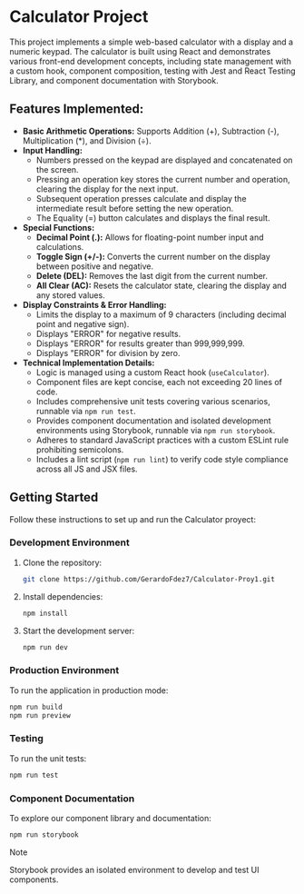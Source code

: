 # Calculator Project

This project implements a simple web-based calculator with a display and a numeric keypad. The calculator is built using React and demonstrates various front-end development concepts, including state management with a custom hook, component composition, testing with Jest and React Testing Library, and component documentation with Storybook.

## Features Implemented:

*   **Basic Arithmetic Operations:** Supports Addition (+), Subtraction (-), Multiplication (*), and Division (÷).
*   **Input Handling:**
    *   Numbers pressed on the keypad are displayed and concatenated on the screen.
    *   Pressing an operation key stores the current number and operation, clearing the display for the next input.
    *   Subsequent operation presses calculate and display the intermediate result before setting the new operation.
    *   The Equality (=) button calculates and displays the final result.
*   **Special Functions:**
    *   **Decimal Point (.):** Allows for floating-point number input and calculations.
    *   **Toggle Sign (+/-):** Converts the current number on the display between positive and negative.
    *   **Delete (DEL):** Removes the last digit from the current number.
    *   **All Clear (AC):** Resets the calculator state, clearing the display and any stored values.
*   **Display Constraints & Error Handling:**
    *   Limits the display to a maximum of 9 characters (including decimal point and negative sign).
    *   Displays "ERROR" for negative results.
    *   Displays "ERROR" for results greater than 999,999,999.
    *   Displays "ERROR" for division by zero.
*   **Technical Implementation Details:**
    *   Logic is managed using a custom React hook (`useCalculator`).
    *   Component files are kept concise, each not exceeding 20 lines of code.
    *   Includes comprehensive unit tests covering various scenarios, runnable via `npm run test`.
    *   Provides component documentation and isolated development environments using Storybook, runnable via `npm run storybook`.
    *   Adheres to standard JavaScript practices with a custom ESLint rule prohibiting semicolons.
    *   Includes a lint script (`npm run lint`) to verify code style compliance across all JS and JSX files.

## Getting Started

Follow these instructions to set up and run the Calculator proyect:

### Development Environment
1. Clone the repository:
   ```bash
   git clone https://github.com/GerardoFdez7/Calculator-Proy1.git
   ```

2. Install dependencies:

   ```bash
   npm install
   ```

3. Start the development server:

   ```bash
   npm run dev
   ```

### Production Environment

To run the application in production mode:

```bash
npm run build
npm run preview
```

### Testing
To run the unit tests:
```bash
npm run test
```

### Component Documentation

To explore our component library and documentation:

```bash
npm run storybook
```

> [!NOTE]
> Storybook provides an isolated environment to develop and test UI components.

